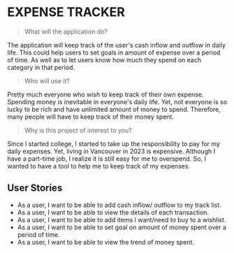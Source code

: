 # EXPENSE TRACKER

> What will the application do?

The application will keep track of the user's cash inflow and outflow in daily life. 
This could help users to set goals in amount of expense over a period of time.
As well as to let users know how much they spend on each category in that period.

> Who will use it?

Pretty much everyone who wish to keep track of their own expense. 
Spending money is inevitable in everyone's daily life. Yet, not everyone 
is so lucky to be rich and have unlimited amount of money to spend.
Therefore, many people will have to keep track of their money spent.

> Why is this project of interest to you?   

Since I started college, I started to take up the responsibility to pay for 
my daily expenses. Yet, living in Vancouver in 2023 is expensive.
Although I have a part-time job, I realize it is still easy for me to overspend. 
So, I wanted to have a tool to help me to keep track of my expenses. 

## User Stories

- As a user, I want to be able to add cash inflow/ outflow to my track list.
- As a user, I want to be able to view the details of each transaction.
- As a user, I want to be able to add items I want/need to buy to a wishlist. 
- As a user, I want to be able to set goal on amount of money spent over a period of time. 
- As a user, I want to be able to view the trend of money spent.
 

